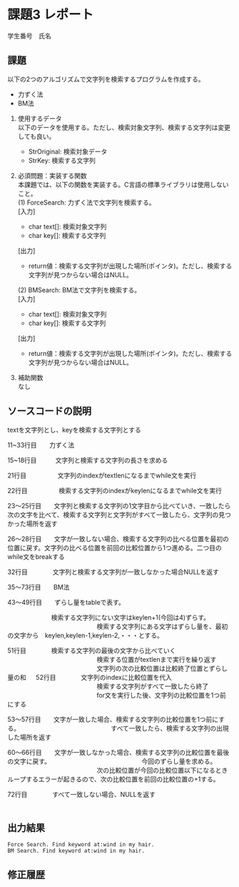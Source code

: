 # 課題3 レポート
学生番号　氏名


## 課題  

以下の2つのアルゴリズムで文字列を検索するプログラムを作成する。  
- 力ずく法
- BM法

1. 使用するデータ  
以下のデータを使用する。ただし、検索対象文字列、検索する文字列は変更しても良い。  
    - StrOriginal: 検索対象データ
    - StrKey: 検索する文字列

2. 必須問題：実装する関数  
本課題では、以下の関数を実装する。C言語の標準ライブラリは使用しないこと。  
    (1) ForceSearch: 力ずく法で文字列を検索する。  
    [入力]  
    - char text[]: 検索対象文字列  
    - char key[]: 検索する文字列  

    [出力]  
    - return値：検索する文字列が出現した場所(ポインタ)。ただし、検索する文字列が見つからない場合はNULL。  

    (2) BMSearch: BM法で文字列を検索する。  
    [入力]  
    - char text[]: 検索対象文字列  
    - char key[]: 検索する文字列  
 
    [出力]  
    - return値：検索する文字列が出現した場所(ポインタ)。ただし、検索する文字列が見つからない場合はNULL。  

3. 補助関数  
なし

## ソースコードの説明
textを文字列とし、keyを検索する文字列とする



11~33行目　　力ずく法

15~18行目　　　文字列と検索する文字列の長さを求める

21行目　　　　　文字列のindexがtextlenになるまでwhile文を実行

22行目　　　　　検索する文字列のindexがkeylenになるまでwhile文を実行

23～25行目　　文字列と検索する文字列の1文字目から比べていき、一致したら次の文字を比べて、検索する文字列と文字列がすべて一致したら、文字列の見つかった場所を返す

26～28行目　　文字が一致しない場合、検索する文字列の比べる位置を最初の位置に戻す。文字列の比べる位置を前回の比較位置から1つ進める。二つ目のwhile文をbreakする

32行目　　　　文字列と検索する文字列が一致しなかった場合NULLを返す



35～73行目　　BM法

43～49行目　　ずらし量をtableで表す。

　　　　　　　検索する文字列にない文字はkeylen+1(今回は4)ずらす。
　　　　　　　
　　　　　　　検索する文字列にある文字はずらし量を、最初の文字から　keylen,keylen-1,keylen-2,・・・とする。

51行目　　　　検索する文字列の最後の文字から比べていく
　　　　　　　
　　　　　　　検索する位置がtextlenまで実行を繰り返す
　　　　　　　
　　　　　　　文字列の次の比較位置は比較終了位置とずらし量の和
　
52行目　　　　文字列のindexに比較位置を代入
　　　　　　　
　　　　　　　検索する文字列がすべて一致したら終了
　　　　　　　
　　　　　　　for文を実行した後、文字列の比較位置を1つ前にする　　

53～57行目　　文字が一致した場合、検索する文字列の比較位置を1つ前にする。
　　　　　　　
　　　　　　　すべて一致したら、検索する文字列の出現した場所を返す

60～66行目　　文字が一致しなかった場合、検索する文字列の比較位置を最後の文字に戻す。
　　　　　　　
　　　　　　　今回のずらし量を求める。
　　　　　　　
　　　　　　　次の比較位置が今回の比較位置以下になるときループするエラーが起きるので、次の比較位置を前回の比較位置の+1する。

72行目　　　　すべて一致しない場合、NULLを返す
　　　　　　　
　　　　　　　　　




## 出力結果

```
Force Search. Find keyword at:wind in my hair.
BM Search. Find keyword at:wind in my hair.

```

## 修正履歴


